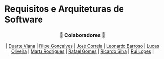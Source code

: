 # Requisitos e Arquiteturas de Software

<h3 align="center">🚀 Colaboradores 🚀</h3>

<div align="center">

| [Duarte Viana](https://github.com/dvianaa) | [Filipe Gonçalves](https://github.com/Fikiling) | [José Correia](https://github.com/Ze-Limao) | [Leonardo Barroso](https://github.com/Leonardo-flb) | [Lucas Oliveira](https://github.com/LucasOli20) | [Marta Rodrigues](https://github.com/MartaRodrigues03) | [Rafael Gomes](https://github.com/RafaGomes1) 
| [Ricardo Silva](https://github.com/RSs22) | [Rui Lopes](https://github.com/ruilopesm) |

</div>

